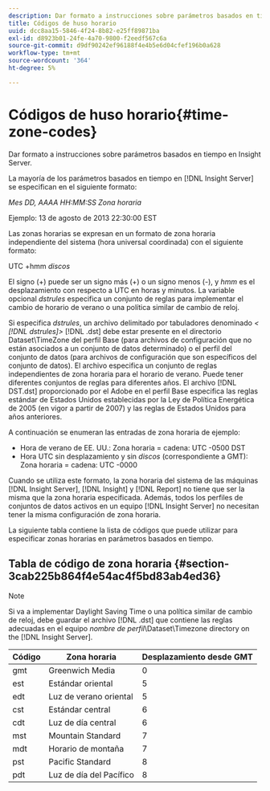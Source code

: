 ```yaml
---
description: Dar formato a instrucciones sobre parámetros basados en tiempo en Insight Server.
title: Códigos de huso horario
uuid: dcc8aa15-5846-4f24-8b82-e25ff89871ba
exl-id: d8923b01-24fe-4a70-9800-f2eedf567c6a
source-git-commit: d9df90242ef96188f4e4b5e6d04cfef196b0a628
workflow-type: tm+mt
source-wordcount: '364'
ht-degree: 5%

---
```


# Códigos de huso horario{#time-zone-codes}

Dar formato a instrucciones sobre parámetros basados en tiempo en Insight Server.

La mayoría de los parámetros basados en tiempo en [!DNL Insight Server] se especifican en el siguiente formato:

*Mes DD, AAAA HH:MM:SS Zona horaria*

Ejemplo: 13 de agosto de 2013 22:30:00 EST

Las zonas horarias se expresan en un formato de zona horaria independiente del sistema (hora universal coordinada) con el siguiente formato:

UTC +hmm *discos*

El signo (+) puede ser un signo más (+) o un signo menos (-), y *hmm* es el desplazamiento con respecto a UTC en horas y minutos. La variable opcional *dstrules* especifica un conjunto de reglas para implementar el cambio de horario de verano o una política similar de cambio de reloj.

Si especifica *dstrules*, un archivo delimitado por tabuladores denominado *&lt; [!DNL dstrules]>* [!DNL .dst] debe estar presente en el directorio Dataset\TimeZone del perfil Base (para archivos de configuración que no están asociados a un conjunto de datos determinado) o el perfil del conjunto de datos (para archivos de configuración que son específicos del conjunto de datos). El archivo especifica un conjunto de reglas independientes de zona horaria para el horario de verano. Puede tener diferentes conjuntos de reglas para diferentes años. El archivo [!DNL DST.dst] proporcionado por el Adobe en el perfil Base especifica las reglas estándar de Estados Unidos establecidas por la Ley de Política Energética de 2005 (en vigor a partir de 2007) y las reglas de Estados Unidos para años anteriores.

A continuación se enumeran las entradas de zona horaria de ejemplo:

* Hora de verano de EE. UU.: Zona horaria = cadena: UTC -0500 DST
* Hora UTC sin desplazamiento y sin *discos* (correspondiente a GMT): Zona horaria = cadena: UTC -0000

Cuando se utiliza este formato, la zona horaria del sistema de las máquinas [!DNL Insight Server], [!DNL Insight] y [!DNL Report] no tiene que ser la misma que la zona horaria especificada. Además, todos los perfiles de conjuntos de datos activos en un equipo [!DNL Insight Server] no necesitan tener la misma configuración de zona horaria.

La siguiente tabla contiene la lista de códigos que puede utilizar para especificar zonas horarias en parámetros basados en tiempo.

## Tabla de código de zona horaria {#section-3cab225b864f4e54ac4f5bd83ab4ed36}

>[!NOTE]
>
>Si va a implementar Daylight Saving Time o una política similar de cambio de reloj, debe guardar el archivo [!DNL .dst] que contiene las reglas adecuadas en el equipo *nombre de perfil*\Dataset\Timezone directory on the [!DNL Insight Server].

| Código | Zona horaria | Desplazamiento desde GMT |
|---|---|---|
| gmt | Greenwich Media | 0 |
| est | Estándar oriental | 5 |
| edt | Luz de verano oriental | 5 |
| cst | Estándar central | 6 |
| cdt | Luz de día central | 6 |
| mst | Mountain Standard | 7 |
| mdt | Horario de montaña | 7 |
| pst | Pacific Standard | 8 |
| pdt | Luz de día del Pacífico | 8 |
